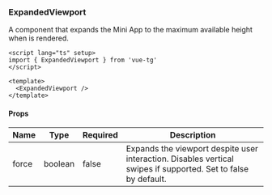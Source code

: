 ### ExpandedViewport

A component that expands the Mini App to the maximum available height when is rendered.

```vue
<script lang="ts" setup>
import { ExpandedViewport } from 'vue-tg'
</script>

<template>
  <ExpandedViewport />
</template>
```

#### Props

| Name  | Type    | Required | Description                                                                                                    |
| ----- | ------- | -------- | -------------------------------------------------------------------------------------------------------------- |
| force | boolean | false    | Expands the viewport despite user interaction. Disables vertical swipes if supported. Set to false by default. |
